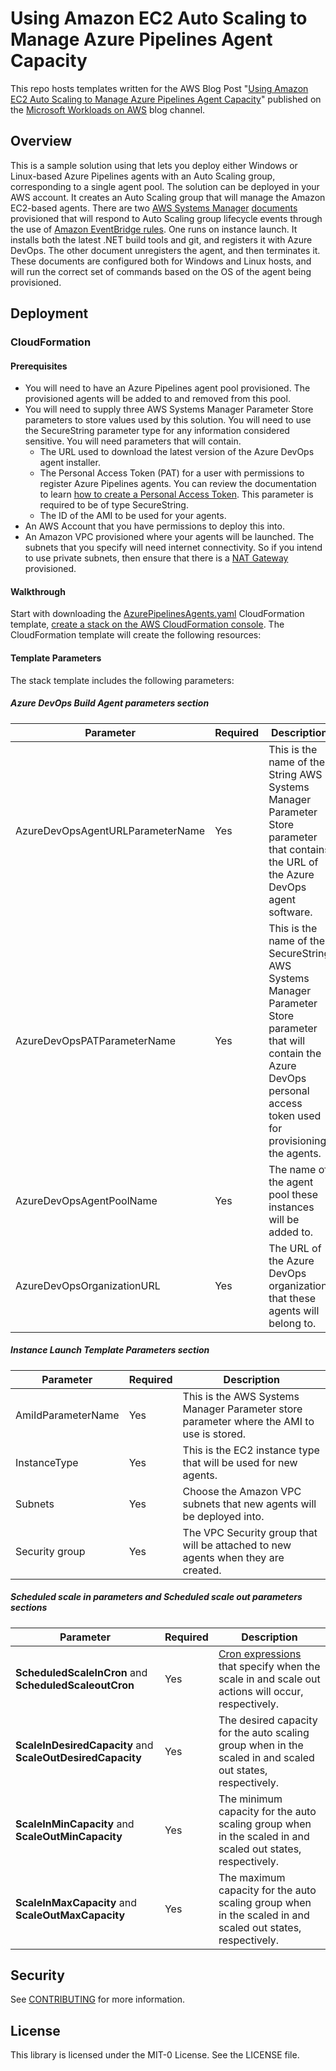 # Using Amazon EC2 Auto Scaling to Manage Azure Pipelines Agent Capacity

This repo hosts templates written for the AWS Blog Post "[Using Amazon EC2 Auto Scaling to Manage Azure Pipelines Agent Capacity](https://aws.amazon.com/blogs/modernizing-with-aws/using-amazon-ec2-auto-scaling-to-manage-azure-pipelines-agent-capacity/)" published on the [Microsoft Workloads on AWS](https://aws.amazon.com/blogs/modernizing-with-aws/) blog channel. 

## Overview
This is a sample solution using that lets you deploy either Windows or Linux-based Azure Pipelines agents with an Auto Scaling group, corresponding to a single agent pool. The solution can be deployed in your AWS account. It creates an Auto Scaling group that will manage the Amazon EC2-based agents. There are two [AWS Systems Manager](https://aws.amazon.com/systems-manager/) [documents](https://docs.aws.amazon.com/systems-manager/latest/userguide/documents.html) provisioned that will respond to Auto Scaling group lifecycle events through the use of [Amazon EventBridge rules](https://docs.aws.amazon.com/eventbridge/latest/userguide/eb-rules.html). One runs on instance launch. It  installs both the latest .NET build tools and git, and registers it with Azure DevOps. The other document unregisters the agent, and then terminates it. These documents are configured both for Windows and Linux hosts, and will run the correct set of commands based on the OS of the agent being provisioned.


## Deployment
### CloudFormation
#### Prerequisites
- You will need to have an Azure Pipelines agent pool provisioned. The provisioned agents will be added to and removed from this pool. 
- You will need to supply three AWS Systems Manager Parameter Store parameters to store values used by this solution. You will need to use the SecureString parameter type for any information considered sensitive. You will need parameters that will contain.
    -	The URL used to download the latest version of the Azure DevOps agent installer.
    -	The Personal Access Token (PAT) for a user with permissions to register Azure Pipelines agents. You can review the documentation to learn [how to create a Personal Access Token](https://learn.microsoft.com/en-us/azure/devops/organizations/accounts/use-personal-access-tokens-to-authenticate?view=azure-devops). This parameter is required to be of type SecureString.
    -	The ID of the AMI to be used for your agents.
-	An AWS Account that you have permissions to deploy this into.
-	An Amazon VPC provisioned where your agents will be launched. The subnets that you specify will need internet connectivity. So if you intend to use private subnets, then ensure that there is a [NAT Gateway](https://docs.aws.amazon.com/vpc/latest/userguide/vpc-nat-gateway.html) provisioned.


#### Walkthrough

Start with downloading the [AzurePipelinesAgents.yaml](https://github.com/aws-samples/amazon-ec2-auto-scaling-azure-piplelines-agents/blob/main/Templates/CloudFormation/AzurePipelinesAgents.yaml) CloudFormation template, [create a stack on the AWS CloudFormation console](https://docs.aws.amazon.com/AWSCloudFormation/latest/UserGuide/cfn-console-create-stack.html). The CloudFormation template will create the following resources:

#### Template Parameters
The stack template includes the following parameters:

##### **Azure DevOps Build Agent parameters** section
| Parameter | Required | Description
| --- | --- | ---
| AzureDevOpsAgentURLParameterName | Yes | This is the name of the String AWS Systems Manager Parameter Store parameter that contains the URL of the Azure DevOps agent software.
| AzureDevOpsPATParameterName | Yes | This is the name of the SecureString AWS Systems Manager Parameter Store parameter that will contain the Azure DevOps personal access token used for provisioning the agents.
| AzureDevOpsAgentPoolName  | Yes | The name of the agent pool these instances will be added to.
| AzureDevOpsOrganizationURL | Yes | The URL of the Azure DevOps organization that these agents will belong to.

##### **Instance Launch Template Parameters** section

| Parameter | Required | Description
| --- | --- | ---
| AmiIdParameterName | Yes | This is the AWS Systems Manager Parameter store parameter where the AMI to use is stored.
| InstanceType | Yes | This is the EC2 instance type that will be used for new agents. 
| Subnets | Yes | Choose the Amazon VPC subnets that new agents will be deployed into.
| Security group | Yes | The VPC Security group that will be attached to new agents when they are created.

##### **Scheduled scale in parameters** and **Scheduled scale out parameters** sections

| Parameter | Required | Description
| --- | --- | ---
| **ScheduledScaleInCron** and **ScheduledScaleoutCron** | Yes | [Cron expressions](https://docs.aws.amazon.com/eventbridge/latest/userguide/eb-cron-expressions.html) that specify when the scale in and scale out actions will occur, respectively.
| **ScaleInDesiredCapacity** and **ScaleOutDesiredCapacity** | Yes | The desired capacity for the auto scaling group when in the scaled in and scaled out states, respectively.
| **ScaleInMinCapacity** and **ScaleOutMinCapacity** | Yes | The minimum capacity for the auto scaling group when in the scaled in and scaled out states, respectively.
| **ScaleInMaxCapacity** and **ScaleOutMaxCapacity** | Yes | The maximum capacity for the auto scaling group when in the scaled in and scaled out states, respectively.

## Security

See [CONTRIBUTING](CONTRIBUTING.md#security-issue-notifications) for more information.

## License

This library is licensed under the MIT-0 License. See the LICENSE file.
